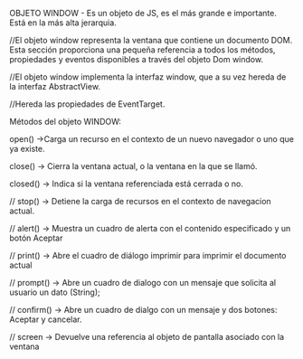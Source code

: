 OBJETO WINDOW - Es un objeto de JS, es el más grande e importante. Está en la más alta jerarquia.

//El objeto window representa la ventana que contiene un documento DOM. Esta sección proporciona una pequeña referencia a todos los métodos, propiedades y eventos disponibles a través del objeto Dom window. 

//El objeto window implementa la interfaz window, que a su vez hereda de la interfaz AbstractView.

//Hereda las propiedades de EventTarget.

Métodos del objeto WINDOW:

open() ->Carga un recurso en el contexto de un nuevo navegador o uno que ya existe.

close() -> Cierra la ventana actual, o la ventana en la que se llamó.


closed() -> Indica si la ventana referenciada está cerrada o no.

// stop() -> Detiene la carga de recursos en el contexto de navegacion actual.

// alert() -> Muestra un cuadro de alerta con el contenido especificado y un botón Aceptar

// print() -> Abre el cuadro de diálogo imprimir para imprimir el documento actual

// prompt() -> Abre un cuadro de dialogo con un mensaje que solicita al usuario un dato (String);

// confirm() -> Abre un cuadro de dialgo con un mensaje y dos botones: Aceptar y cancelar.


// screen -> Devuelve una referencia al objeto de pantalla asociado con la ventana
